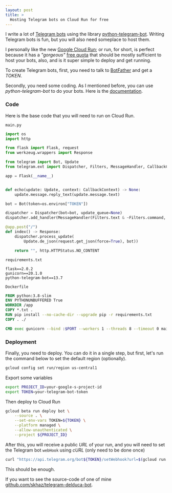 ```yaml
---
layout: post
title: >
  Hosting Telegram bots on Cloud Run for free
---
```


I write a lot of [Telegram bots](https://core.telegram.org/bots) using the library [python-telegram-bot](https://github.com/python-telegram-bot/python-telegram-bot). Writing Telegram bots is fun, but you will also need someplace to host them.

I personally like the new [Google Cloud Run](https://cloud.google.com/run); or run, for short, is perfect because it has a _"gorgeous"_ [free quota](https://cloud.google.com/run/pricing) that should be mostly sufficient to host your bots, also, and is it super simple to deploy and get running.

To create Telegram bots, first, you need to talk to [BotFather](https://t.me/botfather) and get a _TOKEN_.

Secondly, you need some coding. As I mentioned before, you can use _python-telegram-bot_ to do your bots. Here is the [documentation](https://python-telegram-bot.org/).

### Code

Here is the base code that you will need to run on Cloud Run.

`main.py`

```python
import os
import http

from flask import Flask, request
from werkzeug.wrappers import Response

from telegram import Bot, Update
from telegram.ext import Dispatcher, Filters, MessageHandler, CallbackContext

app = Flask(__name__)


def echo(update: Update, context: CallbackContext) -> None:
    update.message.reply_text(update.message.text)

bot = Bot(token=os.environ["TOKEN"])

dispatcher = Dispatcher(bot=bot, update_queue=None)
dispatcher.add_handler(MessageHandler(Filters.text & ~Filters.command, echo))

@app.post("/")
def index() -> Response:
    dispatcher.process_update(
        Update.de_json(request.get_json(force=True), bot))

    return "", http.HTTPStatus.NO_CONTENT
```

`requirements.txt`

```text
flask==2.0.2
gunicorn==20.1.0
python-telegram-bot==13.7
```

`Dockerfile`

```dockerfile
FROM python:3.8-slim
ENV PYTHONUNBUFFERED True
WORKDIR /app
COPY *.txt .
RUN pip install --no-cache-dir --upgrade pip -r requirements.txt
COPY . ./

CMD exec gunicorn --bind :$PORT --workers 1 --threads 8 --timeout 0 main:app
```

### Deployment

Finally, you need to deploy. You can do it in a single step, but first, let's run the command below to set the default region (optionally).

```bash
gcloud config set run/region us-central1
```

Export some variables

```bash
export PROJECT_ID=your-google-s-project-id
export TOKEN=your-telegram-bot-token
```

Then deploy to Cloud Run

```bash
gcloud beta run deploy bot \
    --source . \
    --set-env-vars TOKEN=${TOKEN} \
    --platform managed \
    --allow-unauthenticated \
    --project ${PROJECT_ID}
```

After this, you will receive a public _URL_ of your run, and you will need to set the Telegram bot `webHook` using _cURL_ (only need to be done once)

```bash
curl "https://api.telegram.org/bot${TOKEN}/setWebhook?url=$(gcloud run services describe bot --format 'value(status.url)' --project ${PROJECT_ID})"
```

This should be enough.

If you want to see the source-code of one of mine [github.com/skhaz/telegram-delduca-bot](https://github.com/skhaz/telegram-delduca-bot).

